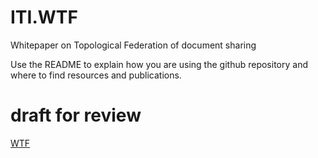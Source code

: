 # ITI.WTF
Whitepaper on Topological Federation of document sharing

Use the README to explain how you are using the github repository and where to find resources and publications.

# draft for review

[WTF](WTF.md)